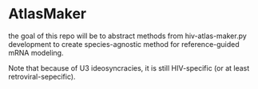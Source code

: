 # AtlasMaker

the goal of this repo will be to abstract methods from hiv-atlas-maker.py development to create species-agnostic method for reference-guided mRNA modeling.

Note that because of U3 ideosyncracies, it is still HIV-specific (or at least retroviral-sepecific).

